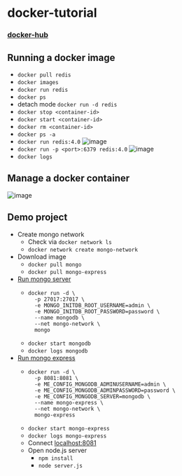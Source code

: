 # docker-tutorial

### [docker-hub](https://hub.docker.com/)

## Running a docker image

- `docker pull redis`
- `docker images`
- `docker run redis`
- `docker ps`
- detach mode `docker run -d redis`
- `docker stop <container-id>`
- `docker start <container-id>`
- `docker rm <container-id>`
- `docker ps -a`
- `docker run redis:4.0`
  ![image](https://user-images.githubusercontent.com/26702243/173348941-72a40133-78d9-42e6-9c2d-60bcedae10a6.png)
- `docker run -p <port>:6379 redis:4.0`
  ![image](https://user-images.githubusercontent.com/26702243/173350609-0b20af5d-49a4-4d66-8aff-9f81ffbc463e.png)
- `docker logs`

## Manage a docker container

![image](https://user-images.githubusercontent.com/26702243/178422388-4d98871d-7901-41fc-b853-65d5e84d210d.png)

## Demo project

- Create mongo network
  - Check via `docker network ls`
  - `docker network create mongo-network`
- Download image
  - `docker pull mongo`
  - `docker pull mongo-express`
- [Run mongo server](https://hub.docker.com/_/mongo)
  - ```
    docker run -d \
      -p 27017:27017 \
      -e MONGO_INITDB_ROOT_USERNAME=admin \
      -e MONGO_INITDB_ROOT_PASSWORD=password \
      --name mongodb \
      --net mongo-network \
      mongo
    ```
  - `docker start mongodb`
  - `docker logs mongodb`
- [Run mongo express](https://hub.docker.com/_/mongo-express)
  - ```
    docker run -d \
      -p 8081:8081 \
      -e ME_CONFIG_MONGODB_ADMINUSERNAME=admin \
      -e ME_CONFIG_MONGODB_ADMINPASSWORD=password \
      -e ME_CONFIG_MONGODB_SERVER=mongodb \
      --name mongo-express \
      --net mongo-network \
      mongo-express
    ```
  - `docker start mongo-express`
  - `docker logs mongo-express`
  - Connect [localhost:8081](http://localhost:8081)
  - Open node.js server
    - `npm install`
    - `node server.js`
